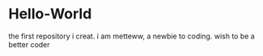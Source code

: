 # Hello-World
the first repository i creat.
i am metteww, a newbie to coding.
wish to be a better coder
